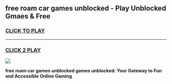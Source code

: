 
## free roam car games unblocked - Play Unblocked Gmaes & Free
<h3>
<a href="https://premium.freeplayer.one?title=free_roam_car_games_unblocked&ref=19F">CLICK TO PLAY</a></h3>
<hr>

<h3>
<a href="https://premium.freeplayer.one?title=free_roam_car_games_unblocked&ref=19F">CLICK 2 PLAY</a>
  
</h3>

<a href="https://premium.freeplayer.one?title=free_roam_car_games_unblocked&ref=19F/"><img src="https://clearcache.store/games.png"></a>


**free roam car games unblocked games unblocked: Your Gateway to Fun and Accessible Online Gaming**
